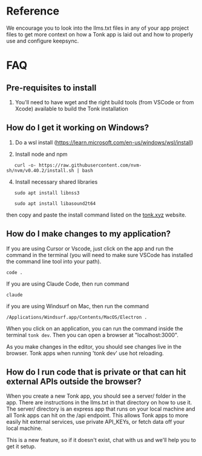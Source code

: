 # Reference

We encourage you to look into the llms.txt files in any of your app project files to get more context on how a Tonk app is laid out and how to properly use and configure keepsync.

# FAQ

## Pre-requisites to install

1. You'll need to have wget and the right build tools (from VSCode or from Xcode) available to build the Tonk installation

## How do I get it working on Windows?

1. Do a wsl install (https://learn.microsoft.com/en-us/windows/wsl/install)

2. Install node and npm
```
   curl -o- https://raw.githubusercontent.com/nvm-sh/nvm/v0.40.2/install.sh | bash
```
4. Install necessary shared libraries
```
   sudo apt install libnss3
   ```
```
   sudo apt install libasound2t64
```
then copy and paste the install command listed on the [tonk.xyz](https://tonk.xyz) website.

## How do I make changes to my application?

If you are using Cursor or Vscode, just click on the app and run the command in the terminal (you will need to make sure VSCode has installed the command line tool into your path).

```
code .
```

If you are using Claude Code, then run command

```
claude
```

if you are using Windsurf on Mac, then run the command

```
/Applications/Windsurf.app/Contents/MacOS/Electron .
```

When you click on an application, you can run the command inside the terminal `tonk dev`. Then you can open a browser at "localhost:3000".

As you make changes in the editor, you should see changes live in the browser. Tonk apps when running 'tonk dev' use hot reloading.

## How do I run code that is private or that can hit external APIs outside the browser?

When you create a new Tonk app, you should see a server/ folder in the app. There are instructions in the llms.txt in that directory on how to use it. The server/ directory is an express app that runs on your local machine and all Tonk apps can hit on the /api endpoint. This allows Tonk apps to more easily hit external services, use private API_KEYs, or fetch data off your local machine.

This is a new feature, so if it doesn't exist, chat with us and we'll help you to get it setup.

```

```
